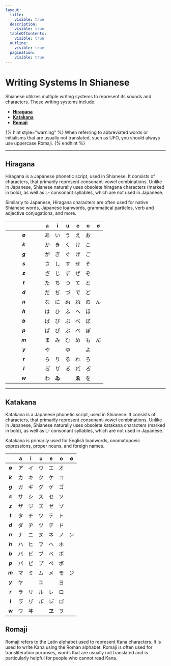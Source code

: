 ```yaml
---
layout:
  title:
    visible: true
  description:
    visible: true
  tableOfContents:
    visible: true
  outline:
    visible: true
  pagination:
    visible: true
---
```


# Writing Systems In Shianese

Shianese utilizes multiple writing systems to represent its sounds and characters. These writing systems include:&#x20;

* [**Hiragana**](writing-systems-in-shianese.md#hiragana)
* [**Katakana**](writing-systems-in-shianese.md#katakana)
* [**Romaji**](writing-systems-in-shianese.md#romaji)

{% hint style="warning" %}
When referring to abbreviated words or initialisms that are usually not translated, such as UFO, you should always use uppercase Romaji.
{% endhint %}

***

## Hiragana

Hiragana is a Japanese phonetic script, used in Shianese. It consists of characters, that primarily represent consonant-vowel combinations. Unlike in Japanese, Shianese naturally uses obsolete hiragana characters (marked in bold), as well as L- consonant syllables, which are not used in Japanese.

Similarly to Japanese, Hiragana characters are often used for native Shianese words, Japanese loanwords, grammatical particles, verb and adjective conjugations, and more.

<table><thead><tr><th width="100" align="center">　</th><th align="center">a</th><th align="center">i</th><th align="center">u</th><th align="center">e</th><th align="center">o</th><th align="center">∅</th></tr></thead><tbody><tr><td align="center"><strong>∅</strong></td><td align="center">あ</td><td align="center">い</td><td align="center">う</td><td align="center">え</td><td align="center">お</td><td align="center"></td></tr><tr><td align="center"><em><strong>k</strong></em></td><td align="center">か</td><td align="center">き</td><td align="center">く</td><td align="center">け</td><td align="center">こ</td><td align="center"></td></tr><tr><td align="center"><em><strong>g</strong></em></td><td align="center">が</td><td align="center">ぎ</td><td align="center">ぐ</td><td align="center">げ</td><td align="center">ご</td><td align="center"></td></tr><tr><td align="center"><em><strong>s</strong></em></td><td align="center">さ</td><td align="center">し</td><td align="center">す</td><td align="center">せ</td><td align="center">そ</td><td align="center"></td></tr><tr><td align="center"><em><strong>z</strong></em></td><td align="center">ざ</td><td align="center">じ</td><td align="center">ず</td><td align="center">ぜ</td><td align="center">ぞ</td><td align="center"></td></tr><tr><td align="center"><em><strong>t</strong></em></td><td align="center">た</td><td align="center">ち</td><td align="center">つ</td><td align="center">て</td><td align="center">と</td><td align="center"></td></tr><tr><td align="center"><em><strong>d</strong></em></td><td align="center">だ</td><td align="center">ぢ</td><td align="center">づ</td><td align="center">で</td><td align="center">ど</td><td align="center"></td></tr><tr><td align="center"><em><strong>n</strong></em></td><td align="center">な</td><td align="center">に</td><td align="center">ぬ</td><td align="center">ね</td><td align="center">の</td><td align="center">ん</td></tr><tr><td align="center"><em><strong>h</strong></em></td><td align="center">は</td><td align="center">ひ</td><td align="center">ふ</td><td align="center">へ</td><td align="center">ほ</td><td align="center"></td></tr><tr><td align="center"><em><strong>b</strong></em></td><td align="center">ば</td><td align="center">び</td><td align="center">ぶ</td><td align="center">べ</td><td align="center">ぼ</td><td align="center"></td></tr><tr><td align="center"><em><strong>p</strong></em></td><td align="center">ぱ</td><td align="center">ぴ</td><td align="center">ぷ</td><td align="center">ぺ</td><td align="center">ぽ</td><td align="center"></td></tr><tr><td align="center"><em><strong>m</strong></em></td><td align="center">ま</td><td align="center">み</td><td align="center">む</td><td align="center">め</td><td align="center">も</td><td align="center">ん゙</td></tr><tr><td align="center"><em><strong>y</strong></em></td><td align="center">や</td><td align="center"></td><td align="center">ゆ</td><td align="center"></td><td align="center">よ</td><td align="center"></td></tr><tr><td align="center"><em><strong>r</strong></em></td><td align="center">ら</td><td align="center">り</td><td align="center">る</td><td align="center">れ</td><td align="center">ろ</td><td align="center"></td></tr><tr><td align="center"><em><strong>l</strong></em></td><td align="center">ら゚</td><td align="center">り゚</td><td align="center">る゚</td><td align="center">れ゚</td><td align="center">ろ゚</td><td align="center"></td></tr><tr><td align="center"><em><strong>w</strong></em></td><td align="center">わ</td><td align="center"><strong>ゐ</strong></td><td align="center"></td><td align="center"><strong>ゑ</strong></td><td align="center">を</td><td align="center"></td></tr></tbody></table>

***

## Katakana

Katakana is a Japanese phonetic script, used in Shianese. It consists of characters, that primarily represent consonant-vowel combinations. Unlike in Japanese, Shianese naturally uses obsolete katakana characters (marked in bold), as well as L- consonant syllables, which are not used in Japanese.

Katakana is primarily used for English loanwords, onomatopoeic expressions, proper nouns, and foreign names.

|    　    |  a  |   i   |  u  |   e   |  o  |  ∅  |
| :-----: | :-: | :---: | :-: | :---: | :-: | :-: |
|  **∅**  |  ア  |   イ   |  ウ  |   エ   |  オ  |     |
| _**k**_ |  カ  |   キ   |  ク  |   ケ   |  コ  |     |
| _**g**_ |  ガ  |   ギ   |  グ  |   ゲ   |  ゴ  |     |
| _**s**_ |  サ  |   シ   |  ス  |   セ   |  ソ  |     |
| _**z**_ |  ザ  |   ジ   |  ズ  |   ゼ   |  ゾ  |     |
| _**t**_ |  タ  |   チ   |  ツ  |   テ   |  ト  |     |
| _**d**_ |  ダ  |   ヂ   |  ヅ  |   デ   |  ド  |     |
| _**n**_ |  ナ  |   ニ   |  ヌ  |   ネ   |  ノ  |  ン  |
| _**h**_ |  ハ  |   ヒ   |  フ  |   ヘ   |  ホ  |     |
| _**b**_ |  バ  |   ビ   |  ブ  |   ベ   |  ボ  |     |
| _**p**_ |  パ  |   ピ   |  プ  |   ペ   |  ポ  |     |
| _**m**_ |  マ  |   ミ   |  ム  |   メ   |  モ  |  ン゙ |
| _**y**_ |  ヤ  |       |  ユ  |       |  ヨ  |     |
| _**r**_ |  ラ  |   リ   |  ル  |   レ   |  ロ  |     |
| _**l**_ |  ラ゚ |   リ゚  |  ル゚ |   レ゚  |  ロ゚ |     |
| _**w**_ |  ワ  | **ヰ** |     | **ヱ** |  ヲ  |     |

## Romaji

Romaji refers to the Latin alphabet used to represent Kana characters. It is used to write Kana using the Roman alphabet. Romaji is often used for transliteration purposes, words that are usually not translated and is particularly helpful for people who cannot read Kana.
